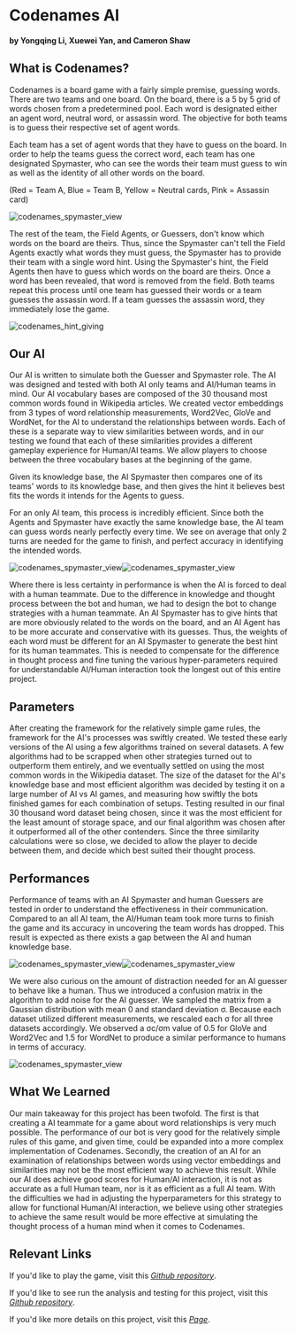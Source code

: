 # Codenames AI
#### by Yongqing Li, Xuewei Yan, and Cameron Shaw

## What is Codenames?

Codenames is a board game with a fairly simple premise, guessing words. There are two teams and one board. On the board, there is a 5 by 5 grid of words chosen from a predetermined pool. Each word is designated either an agent word, neutral word, or assassin word. The objective for both teams is to guess their respective set of agent words.

Each team has a set of agent words that they have to guess on the board. In order to help the teams guess the correct word, each team has one designated Spymaster, who can see the words their team must guess to win as well as the identity of all other words on the board.

(Red = Team A, Blue = Team B, Yellow = Neutral cards, Pink = Assassin card)

![codenames_spymaster_view](img/codenames_game_example_1.png)


The rest of the team, the Field Agents, or Guessers, don't know which words on the board are theirs. Thus, since the Spymaster can't tell the Field Agents exactly what words they must guess, the Spymaster has to provide their team with a single word hint. Using the Spymaster's hint, the Field Agents then have to guess which words on the board are theirs. Once a word has been revealed, that word is removed from the field. Both teams repeat this process until one team has guessed their words or a team guesses the assassin word. If a team guesses the assassin word, they immediately lose the game.


![codenames_hint_giving](img/codenames_game_example_2.png)



## Our AI

Our AI is written to simulate both the Guesser and Spymaster role. The AI was designed and tested with both AI only teams and AI/Human teams in mind. Our AI vocabulary bases are composed of the 30 thousand most common words found in Wikipedia articles. We created vector embeddings from 3 types of word relationship measurements, Word2Vec, GloVe and WordNet, for the AI to understand the relationships between words. Each of these is a separate way to view similarities between words, and in our testing we found that each of these similarities provides a different gameplay experience for Human/AI teams. We allow players to choose between the three vocabulary bases at the beginning of the game.

Given its knowledge base, the AI Spymaster then compares one of its teams' words to its knowledge base, and then gives the hint it believes best fits the words it intends for the Agents to guess. 

For an only AI team, this process is incredibly efficient. Since both the Agents and Spymaster have exactly the same knowledge base, the AI team can guess words nearly perfectly every time. We see on average that only 2 turns are needed for the game to finish, and perfect accuracy in identifying the intended words.

![codenames_spymaster_view](img/ai_turns.png)![codenames_spymaster_view](img/ai_accuracy.png)


Where there is less certainty in performance is when the AI is forced to deal with a human teammate. Due to the difference in knowledge and thought process between the bot and  human, we had to design the bot to change strategies with a human teammate. An AI Spymaster has to give hints that are more obviously related to the words on the board, and an AI Agent has to be more accurate and conservative with its guesses. Thus, the weights of each word must be different for an AI Spymaster to generate the best hint for its human teammates. This is needed to compensate for the difference in thought process and fine tuning the various hyper-parameters required for understandable AI/Human interaction took the longest out of this entire project.

## Parameters

After creating the framework for the relatively simple game rules, the framework for the AI's processes was swiftly created. We tested these early versions of the AI using a few algorithms trained on several datasets. A few algorithms had to be scrapped when other strategies turned out to outperform them entirely, and we eventually settled on using the most common words in the Wikipedia dataset. The size of the dataset for the AI's knowledge base and most efficient algorithm was decided by testing it on a large number of AI vs AI games, and measuring how swiftly the bots finished games for each combination of setups. Testing resulted in our final 30 thousand word dataset being chosen, since it was the most efficient for the least amount of storage space, and our final algorithm was chosen after it outperformed all of the other contenders. Since the three similarity calculations were so close, we decided to allow the player to decide between them, and decide which best suited their thought process.

## Performances

Performance of teams with an AI Spymaster and human Guessers are tested in order to understand the effectiveness in their communication. Compared to an all AI team, the AI/Human team took more turns to finish the game and its accuracy in uncovering the team words has dropped. This result is expected as there exists a gap between the AI and human knowledge base.

![codenames_spymaster_view](img/human_turns.png)![codenames_spymaster_view](img/human_accuracy.png)

We were also curious on the amount of distraction needed for an AI guesser to behave like a human. Thus we introduced a confusion matrix in the algorithm to add noise for the AI guesser. We sampled the matrix from a Gaussian distribution with mean 0 and standard deviation σ. Because each dataset utilized different measurements, we rescaled each σ for all three datasets accordingly.  We observed a σc/σm value of 0.5 for GloVe and Word2Vec and 1.5 for WordNet to produce a similar performance to humans in terms of accuracy.   

![codenames_spymaster_view](img/ai_acc_v_std.png)

## What We Learned

Our main takeaway for this project has been twofold. The first is that creating a AI teammate for a game about word relationships is very much possible. The performance of our bot is very good for the relatively simple rules of this game, and given time, could be expanded into a more complex implementation of Codenames. Secondly, the creation of an AI for an examination of relationships between words using vector embeddings and similarities may not be the most efficient way to achieve this result. While our AI does achieve good scores for Human/AI interaction, it is not as accurate as a full Human team, nor is it as efficient as a full AI team. With the difficulties we had in adjusting the hyperparameters for this strategy to allow for functional Human/AI interaction, we believe using other strategies to achieve the same result would be more effective at simulating the thought process of a human mind when it comes to Codenames.


## Relevant Links
If you'd like to play the game, visit this *[Github repository](https://github.com/XueweiYan/codenames-game-ai)*.

If you'd like to see run the analysis and testing for this project, visit this *[Github repository](https://github.com/YongqingLi14/codenames-ai-analysis)*.

If you'd like more details on this project, visit this *[Page](https://github.com/YongqingLi14/artifact-directory-template/blob/main/report.pdf)*.

